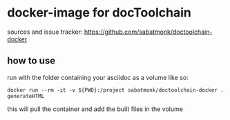# docker-image for docToolchain

sources and issue tracker: https://github.com/sabatmonk/doctoolchain-docker

## how to use

run with the folder containing your asciidoc as a volume like so:
```
docker run --rm -it -v ${PWD}:/project sabatmonk/doctoolchain-docker . generateHTML
```

this will pull the container and add the built files in the volume
